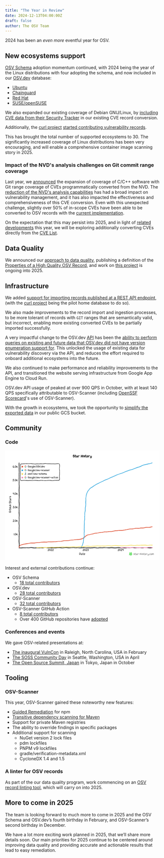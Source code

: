 ```yaml
---
title: "The Year in Review"
date: 2024-12-13T04:00:00Z
draft: false
author: The OSV Team
---
```

2024 has been an *even more* eventful year for OSV.

<!--more-->

## New ecosystems support

[OSV Schema](https://github.com/ossf/osv-schema) adoption momentum continued, with 2024 being the year of the Linux distributions with four adopting the schema, and now included in our [OSV.dev](https://osv.dev/list) database:

* [Ubuntu](https://openssf.org/blog/2024/06/11/ubuntu-security-notices-now-available-in-osv/)
* [Chainguard](https://openssf.org/blog/2024/07/03/chainguard-enhances-security-with-osv-advisory-feed/)
* [Red Hat](https://openssf.org/blog/2024/11/01/red-hats-collaboration-with-the-openssf-and-osv-dev-yields-results-red-hat-security-data-now-available-in-the-osv-format/)
* [SUSE/openSUSE](https://github.com/ossf/osv-schema/pull/260)

We also expanded our existing coverage of Debian GNU/Linux, by [including CVE data from their Security Tracker](https://osv.dev/blog/posts/supporting-debian-security-tracker-data/) in our existing CVE record conversion.

Additionally, the [curl project](https://curl.se/) [started contributing vulnerability records](https://osv.dev/blog/posts/announcing-curl-via-rest/).

This has brought the total number of supported ecosystems to 30. The significantly increased coverage of Linux distributions has been very encouraging, and will enable a comprehensive container image scanning story in 2025.

### Impact of the NVD's analysis challenges on Git commit range coverage

Last year, we [announced](https://osv.dev/blog/posts/introducing-broad-c-c++-support/) the expansion of coverage of C/C++ software with Git range coverage of CVEs
programmatically converted from the NVD. The [reduction of the NVD's analysis capabilities](https://www.scworld.com/news/update-delays-to-nist-vulnerability-database-alarms-researchers) has had a broad impact on vulnerability management, and it has also impacted the effectiveness and comprehensiveness of this CVE conversion. Even with this unexpected challenge, slightly over 50% of in-scope CVEs have been able to be converted to OSV records with the [current implementation](https://github.com/google/osv.dev/tree/master/vulnfeeds/cmd/nvd-cve-osv).

On the expectation that this may persist into 2025, and in light of [related](https://github.com/cisagov/vulnrichment) [developments](https://www.cisa.gov/securebydesign/pledge) this year, we will be exploring additionally converting CVEs directly from the [CVE List](https://github.com/CVEProject/cvelist).

## Data Quality

We announced our [approach to data quality](https://osv.dev/blog/posts/announcing-data-quality-initiatives/), publishing a definition of the [Properties of a High Quality OSV Record](https://google.github.io/osv.dev/data_quality.html), and work on [this project](https://github.com/orgs/google/projects/62) is ongoing into 2025.

## Infrastructure

We added [support for importing records published at a REST API endpoint](https://osv.dev/blog/posts/announcing-curl-via-rest/), (with the [curl project](https://curl.se/) being the pilot home database to do so).

We also made improvements to the record import and ingestion processes, to be more tolerant of records with `GIT` ranges that are semantically valid, but incorrect, enabling more existing converted CVEs to be partially imported successfully.

A very impactful change to the OSV.dev [API](https://google.github.io/osv.dev/api/) has been the [ability to perform queries on existing and future data that OSV.dev did not have version enumeration support for](https://osv.dev/blog/posts/announcing-api-queries-for-more-linux-distros/). This unlocked the usage of existing data for vulnerability discovery via the API, and reduces the effort required to onboard additional ecosystems into the future.

We also continued to make performance and reliability improvements to the API, and transitioned the website serving infrastructure from Google App Engine to Cloud Run.

OSV.dev API usage of peaked at over 900 QPS in October, with at least 140 QPS specifically attributable to OSV-Scanner (including [OpenSSF Scorecard](https://securityscorecards.dev/)'s use of OSV-Scanner).

With the growth in ecosystems, we took the opportunity to [simplify the exported data](https://groups.google.com/g/osv-discuss/c/V7ZSZEMewGA) in our public GCS bucket.

## Community

### Code

![Image shows the GitHub star history for all OSV-related GitHub repositories taken at November 27, 2024. osv-schema has approximately 180 stars, osv.dev has approximately 1,500 stars, osv-scanner has approximately 6,270 stars, and osv-scanner-action has 16 stars.](star-history-20241127.png "GitHub star history for all OSV repos, as of 2024/11/27")

Interest and external contributions continue:

* OSV Schema
  * [18 total contributors](https://github.com/ossf/osv-schema/graphs/contributors?from=2024-01-01&to=2024-12-31&type=c)
* OSV.dev
  * [28 total contributors](https://github.com/google/osv.dev/graphs/contributors?from=2024-01-01&to=2024-12-31&type=c)
* OSV-Scanner
  * [32 total contributors](https://github.com/google/osv-scanner/graphs/contributors?from=2024-01-01&to=2024-12-31&type=c)
* OSV-Scanner GitHub Action
  * [8 total contributors](https://github.com/google/osv-scanner-action/graphs/contributors?from=2024-01-01&to=2024-12-31&type=c)
  * Over 400 GitHub repositories have [adopted](https://github.com/google/osv-scanner-action/network/dependents)

### Conferences and events

We gave OSV-related presentations at:

* [The inaugural VulnCon](https://www.first.org/conference/vulncon2024/program#pThe-Trials-and-Tribulations-of-Bulk-Converting-CVEs-to-OSV) in Raleigh, North Carolina, USA in February
* [The SOSS Community Day](https://sosscdna24.sched.com/event/1aNLy/beyond-just-update-all-the-things-uncovering-the-nuances-of-dependency-security-rex-pan-holly-gong-google) in Seattle, Washington, USA in April
* [The Open Source Summit, Japan](https://ossaidevjapan24.sched.com/event/1jKDY/trials-and-tribulations-of-updating-dependencies-for-vulnerability-remediation-xueqin-cui-michael-kedar-google) in Tokyo, Japan in October

## Tooling

### OSV-Scanner

This year, OSV-Scanner gained these noteworthy new features:

* [Guided Remediation](https://osv.dev/blog/posts/announcing-guided-remediation-in-osv-scanner/) for npm
* [Transitive dependency scanning for Maven](https://osv.dev/blog/posts/announcing-transitive-dependency-support-for-maven-pomxml-in-osv-scanner/)
* Support for private Maven registries
* The ability to override findings in specific packages
* Additional support for scanning
  * NuGet version 2 lock files
  * pdm lockfiles
  * PNPM v9 lockfiles
  * gradle/verification-metadata.xml
  * CycloneDX 1.4 and 1.5

### A linter for OSV records

As part of the our data quality program, work commencing on an [OSV record linting tool](https://github.com/ossf/osv-schema/tree/main/tools/osv-linter), which will carry on into 2025.

## More to come in 2025

The team is looking forward to much more to come in 2025 and the OSV Schema and OSV.dev’s fourth birthday in February, and OSV-Scanner’s second birthday in December.

We have a lot more exciting work planned in 2025, that we’ll share more details soon. Our main priorities for 2025 continue to be centered around improving data
quality and providing accurate and actionable results that lead to easy remediation.
